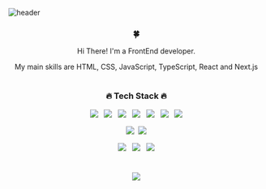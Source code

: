 ![header](https://capsule-render.vercel.app/api?type=slice&color=black&height=300&text=Hello!!✌️&fontSize=90&fontColor=d6ace6&fontAlign=75&fontAlignY=20&desc=EveryOne&descAlignY=40&descAlign=80&rotate=20)

<div align="center">
<h3>🍀</h3>
<p>Hi There! I'm a FrontEnd developer.</p>
<p> My main skills are HTML, CSS, JavaScript, TypeScript, React and Next.js</p>
  
  #
<h3>🔥 Tech Stack 🔥</h3>
<p><img src="https://img.shields.io/badge/HTML5-E34F26?style=flat-square&logo=HTML5&logoColor=white">&nbsp;&nbsp;
<img src="https://img.shields.io/badge/CSS3-1572B6?style=flat-square&logo=CSS3&logoColor=white">&nbsp;&nbsp;
<img src="https://img.shields.io/badge/JavaScript-F7DF1E?style=flat-square&logo=JavaScript&logoColor=white">&nbsp;&nbsp;
<img src="https://img.shields.io/badge/React-white?style=flat&logo=React&logoColor=61DAFB"/>&nbsp;&nbsp;
  <img src="https://img.shields.io/badge/Redux-pink?style=flat&logo=Redux&logoColor=764ABC"/>&nbsp;&nbsp;
<img src="https://img.shields.io/badge/Next.js-000000?style=flat-square&logo=Next.js&logoColor=white"/>&nbsp;&nbsp;
<img src="https://img.shields.io/badge/TypeScript-3178C6?style=flat&logo=TypeScript&logoColor=white"/></p>

<p><img src="https://img.shields.io/badge/Node.js-c2c5c5?style=flat&logo=Node.js&logoColor=339933"/>&nbsp;&nbsp;<img src="https://img.shields.io/badge/MySQL-f1d8d9?style=flat&logo=MySQL&logoColor=4479A1"/></p>
<p><img src="https://img.shields.io/badge/GitHub-gray?style=flat&logo=GitHub&logoColor=black"/>&nbsp;&nbsp;
<img src="https://img.shields.io/badge/Notion-b4f5bd?style=flat&logo=Notion&logoColor=black"/>&nbsp;&nbsp;
<img src="https://img.shields.io/badge/Git-blue?style=flat&logo=Git&logoColor=F05032"<p/>
  
  #
<p align="center">
<img src="https://github-readme-stats.vercel.app/api/top-langs/?username=hongdongk&layout=compact">
</p>
  
</div>






